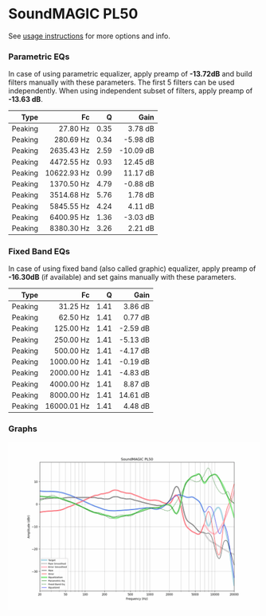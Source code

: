 # SoundMAGIC PL50
See [usage instructions](https://github.com/jaakkopasanen/AutoEq#usage) for more options and info.

### Parametric EQs
In case of using parametric equalizer, apply preamp of **-13.72dB** and build filters manually
with these parameters. The first 5 filters can be used independently.
When using independent subset of filters, apply preamp of **-13.63 dB**.

| Type    | Fc          |    Q | Gain      |
|--------:|------------:|-----:|----------:|
| Peaking | 27.80 Hz    | 0.35 | 3.78 dB   |
| Peaking | 280.69 Hz   | 0.34 | -5.98 dB  |
| Peaking | 2635.43 Hz  | 2.59 | -10.09 dB |
| Peaking | 4472.55 Hz  | 0.93 | 12.45 dB  |
| Peaking | 10622.93 Hz | 0.99 | 11.17 dB  |
| Peaking | 1370.50 Hz  | 4.79 | -0.88 dB  |
| Peaking | 3514.68 Hz  | 5.76 | 1.78 dB   |
| Peaking | 5845.55 Hz  | 4.24 | 4.11 dB   |
| Peaking | 6400.95 Hz  | 1.36 | -3.03 dB  |
| Peaking | 8380.30 Hz  | 3.26 | 2.21 dB   |

### Fixed Band EQs
In case of using fixed band (also called graphic) equalizer, apply preamp of **-16.30dB**
(if available) and set gains manually with these parameters.

| Type    | Fc          |    Q | Gain     |
|--------:|------------:|-----:|---------:|
| Peaking | 31.25 Hz    | 1.41 | 3.86 dB  |
| Peaking | 62.50 Hz    | 1.41 | 0.77 dB  |
| Peaking | 125.00 Hz   | 1.41 | -2.59 dB |
| Peaking | 250.00 Hz   | 1.41 | -5.13 dB |
| Peaking | 500.00 Hz   | 1.41 | -4.17 dB |
| Peaking | 1000.00 Hz  | 1.41 | -0.19 dB |
| Peaking | 2000.00 Hz  | 1.41 | -4.83 dB |
| Peaking | 4000.00 Hz  | 1.41 | 8.87 dB  |
| Peaking | 8000.00 Hz  | 1.41 | 14.61 dB |
| Peaking | 16000.01 Hz | 1.41 | 4.48 dB  |

### Graphs
![](./SoundMAGIC%20PL50.png)